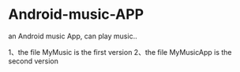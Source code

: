 # Android-music-APP
an Android music App, can play music..

  1、the file MyMusic is the first version
  2、the file MyMusicApp is the second version

